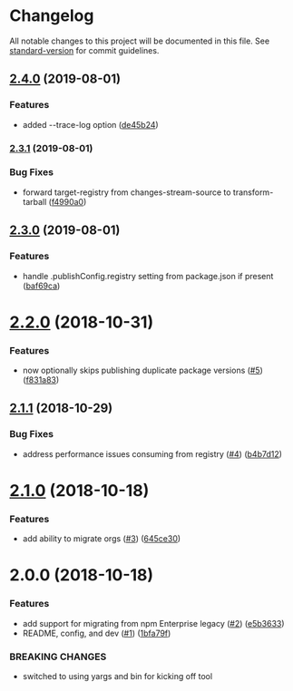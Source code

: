 # Changelog

All notable changes to this project will be documented in this file. See [standard-version](https://github.com/conventional-changelog/standard-version) for commit guidelines.

## [2.4.0](https://github.com/bcoe/pneumatic-tubes/compare/v2.3.1...v2.4.0) (2019-08-01)


### Features

* added --trace-log option ([de45b24](https://github.com/bcoe/pneumatic-tubes/commit/de45b24))

### [2.3.1](https://github.com/bcoe/pneumatic-tubes/compare/v2.3.0...v2.3.1) (2019-08-01)


### Bug Fixes

* forward target-registry from changes-stream-source to transform-tarball ([f4990a0](https://github.com/bcoe/pneumatic-tubes/commit/f4990a0))

## [2.3.0](https://github.com/bcoe/pneumatic-tubes/compare/v2.2.0...v2.3.0) (2019-08-01)


### Features

* handle .publishConfig.registry setting from package.json if present ([baf69ca](https://github.com/bcoe/pneumatic-tubes/commit/baf69ca))

<a name="2.2.0"></a>
# [2.2.0](https://github.com/bcoe/pneumatic-tubes/compare/v2.1.1...v2.2.0) (2018-10-31)


### Features

* now optionally skips publishing duplicate package versions ([#5](https://github.com/bcoe/pneumatic-tubes/issues/5)) ([f831a83](https://github.com/bcoe/pneumatic-tubes/commit/f831a83))



<a name="2.1.1"></a>
## [2.1.1](https://github.com/bcoe/pneumatic-tubes/compare/v2.1.0...v2.1.1) (2018-10-29)


### Bug Fixes

* address performance issues consuming from registry ([#4](https://github.com/bcoe/pneumatic-tubes/issues/4)) ([b4b7d12](https://github.com/bcoe/pneumatic-tubes/commit/b4b7d12))



<a name="2.1.0"></a>
# [2.1.0](https://github.com/bcoe/pneumatic-tubes/compare/v2.0.0...v2.1.0) (2018-10-18)


### Features

* add ability to migrate orgs ([#3](https://github.com/bcoe/pneumatic-tubes/issues/3)) ([645ce30](https://github.com/bcoe/pneumatic-tubes/commit/645ce30))



<a name="2.0.0"></a>
# 2.0.0 (2018-10-18)


### Features

* add support for migrating from npm Enterprise legacy ([#2](https://github.com/bcoe/pneumatic-tubes/issues/2)) ([e5b3633](https://github.com/bcoe/pneumatic-tubes/commit/e5b3633))
* README, config, and dev ([#1](https://github.com/bcoe/pneumatic-tubes/issues/1)) ([1bfa79f](https://github.com/bcoe/pneumatic-tubes/commit/1bfa79f))


### BREAKING CHANGES

* switched to using yargs and bin for kicking off tool
